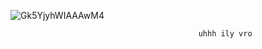 

![Gk5YjyhWIAAAwM4](https://github.com/user-attachments/assets/3ef2dd44-3a71-42be-97c3-1a8e48d84240)





                                              uhhh ily vro 




